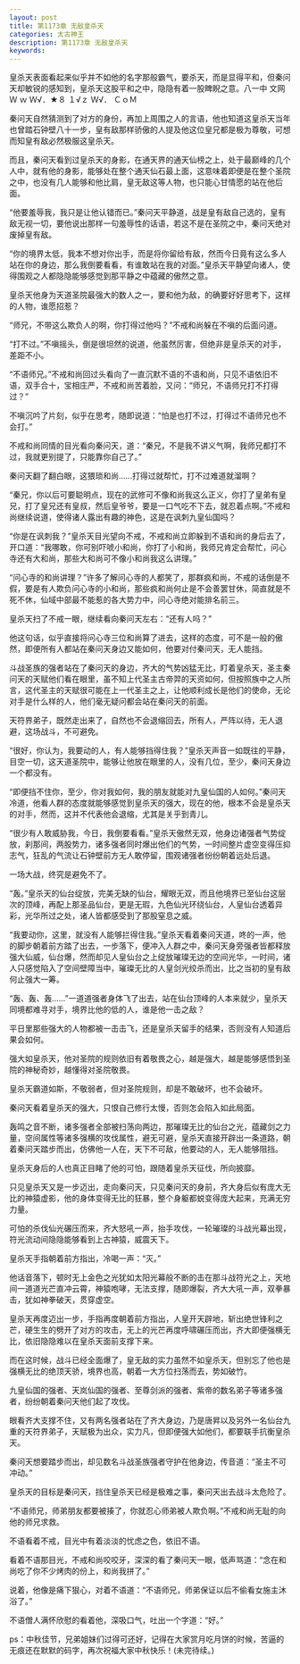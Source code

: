 ```yaml
---
layout: post
title: 第1173章 无敌皇杀天
categories: 太古神王
description: 第1173章 无敌皇杀天
keywords:
---
```


皇杀天表面看起来似乎并不如他的名字那般霸气，要杀天，而是显得平和，但秦问天却敏锐的感知到，皇杀天这股平和之中，隐隐有着一股睥睨之意。八一中  文网Ｗ ｗ Ｗ√．★８ １√ｚ Ｗ√． ＣｏＭ

秦问天自然猜测到了对方的身份，再加上周围之人的言语，他也知道这皇杀天当年也曾踏石钟壁八十一步，皇有敌那样骄傲的人提及他这位皇兄都是极为尊敬，可想而知皇有敌必然极服这皇杀天。

而且，秦问天看到过皇杀天的身影，在通天界的通天仙榜之上，处于最巅峰的几个人中，就有他的身影，能够处在整个通天仙石最上面，这意味着即便是在整个圣院之中，也没有几人能够和他比肩，皇无敌这等人物，也只能心甘情愿的站在他后面。

“他要羞辱我，我只是让他认错而已。”秦问天平静道，战是皇有敌自己选的，皇有敌无视一切，要他说出那样一句羞辱性的话语，若这不是在圣院之中，秦问天绝对废掉皇有敌。

“你的境界太低，我本不想对你出手，而是将你留给有敌，然而今日竟有这么多人站在你的身边，那么我倒要看看，有谁敢站在我的对面。”皇杀天平静望向诸人，使得围观之人都隐隐能够感觉到那平静之中蕴藏的傲然之意。

皇杀天他身为天道圣院最强大的数人之一，要和他为敌，的确要好好思考下，这样的人物，谁愿招惹？

“师兄，不带这么欺负人的啊，你打得过他吗？”不戒和尚躲在不嗔的后面问道。

“打不过。”不嗔摇头，倒是很坦然的说道，他虽然厉害，但绝非是皇杀天的对手，差距不小。

“不语师兄。”不戒和尚回过头看向了一直沉默不语的不语和尚，只见不语依旧不语，双手合十，宝相庄严，不戒和尚苦着脸，又问：“师兄，不语师兄打不打得过？”

不嗔沉吟了片刻，似乎在思考，随即说道：“怕是也打不过，打得过不语师兄也不会打。”

不戒和尚同情的目光看向秦问天，道：“秦兄，不是我不讲义气啊，我师兄都打不过，我就更别提了，只能靠你自己了。”

秦问天翻了翻白眼，这猥琐和尚……打得过就帮忙，打不过难道就溜啊？

“秦兄，你以后可要聪明点，现在的武修可不像和尚我这么正义，你打了皇弟有皇兄，打了皇兄还有皇叔，然后皇爷爷，要是一口气吃不下去，就忍着点啊。”不戒和尚继续说道，使得诸人露出有趣的神色，这是在讽刺九皇仙国吗？

“你是在讽刺我？”皇杀天目光望向不戒，不戒和尚立即躲到不语和尚的身后去了，开口道：“我哪敢，你可别吓唬小和尚，你打了小和尚，我师兄肯定会帮忙，问心寺还有大和尚，那些大和尚可不像小和尚我这么讲理。”

“问心寺的和尚讲理？”许多了解问心寺的人都笑了，那群疯和尚，不戒的话倒是不假，要是有人欺负问心寺的小和尚，那些疯和尚何止是不会善罢甘休，简直就是不死不休，仙域中部最不能惹的各大势力中，问心寺绝对能排名前三。

皇杀天扫了不戒一眼，继续看向秦问天左右：“还有人吗？”

他这句话，似乎直接将问心寺三位和尚算了进去，这样的态度，可不是一般的傲然，即便所有人都站在秦问天身边又能如何，他要对付秦问天，无人能挡。

斗战圣族的强者站在了秦问天的身边，齐大的气势凶猛无比，盯着皇杀天，圣主秦问天的天赋他们看在眼里，虽不知上代圣主古帝羿的天资如何，但按照族中之人所言，这代圣主的天赋很可能在上一代圣主之上，让他顺利成长是他们的使命，无论对手是什么样的人，他们毫无疑问都会站在秦问天的前面。

天符界弟子，既然走出来了，自然也不会退缩回去，所有人，严阵以待，无人退避，这场战斗，不可避免。

“很好，你认为，我要动的人，有人能够挡得住我？”皇杀天声音一如既往的平静，目空一切，这天道圣院中，能够让他放在眼里的人，没有几位，至少，秦问天身边一个都没有。

“即便挡不住你，至少，你对我如何，我的朋友就能对九皇仙国的人如何。”秦问天冷道，他看人群的态度就能够感觉到皇杀天的强大，现在的他，根本不会是皇杀天的对手，然而，这并不代表他会退缩，尤其是关乎到青儿。

“很少有人敢威胁我，今日，我倒要看看。”皇杀天傲然无双，他身边诸强者气势绽放，刹那间，两股势力，诸多强者同时爆出他们的气势，一时间整片虚空变得压抑志气，狂乱的气流让石钟壁前方无人敢停留，围观诸强者纷纷朝着远处后退。

一场大战，终究是避免不了。

“轰。”皇杀天的仙台绽放，完美无缺的仙台，耀眼无双，而且他境界已至仙台这层次的顶峰，再配上那圣品仙台，更是无瑕，九色仙光环绕仙台，人皇仙台透着异彩，光华所过之处，诸人皆都感受到了那股窒息之威。

“我要动你，这里，就没有人能够拦得住我。”皇杀天看着秦问天道，咚的一声，他的脚步朝着前方踏了出去，一步落下，便冲入人群之中，秦问天身旁强者皆都释放强大仙威，仙台爆，然而却见人皇仙台之上绽放璀璨无边的空间光华，一时间，诸人只感觉陷入了空间壁障当中，璀璨无比的人皇剑光绞杀而出，比之当初的皇有敌何止强大一筹。

“轰、轰、轰……”一道道强者身体飞了出去，站在仙台顶峰的人本来就少，皇杀天同境都难寻对手，境界比他的低的人，谁是他一击之敌？

平日里那些强大的人物都被一击击飞，还是皇杀天留手的结果，否则没有人知道后果会如何。

强大如皇杀天，他对圣院的规则依旧有着敬畏之心，越是强大，越是能够感悟到圣院的神秘奇妙，越懂得对圣院敬畏。

皇杀天霸道如斯，不敬弱者，但对圣院规则，却是不敢破坏，也不会破坏。

秦问天看着皇杀天的强大，只恨自己修行太慢，否则怎会陷入如此局面。

轰鸣之音不断，诸多强者全部被扫荡向两边，那璀璨无比的仙台之光，蕴藏剑之力量，空间属性等诸多强横的攻伐属性，避无可避，皇杀天直接开辟出一条道路，朝着秦问天踏步而出，仿佛他一人在，天下不可敌，他要动的人，无人能够阻挡。

皇杀天身后的人也真正目睹了他的可怕，跟随着皇杀天征伐，所向披靡。

只见皇杀天又是一步迈出，走向秦问天，只见秦问天的身前，齐大身后似有庞大无比的神猿虚影，他的身体变得无比的狂暴，整个身躯都蜕变得庞大起来，充满无穷力量。

可怕的杀伐仙光碾压而来，齐大怒吼一声，抬手攻伐，一轮璀璨的斗战光幕出现，符光流动间隐隐能够看到上古神猿，威震天下。

皇杀天手指朝着前方指出，冷喝一声：“灭。”

他话音落下，顿时无上金色之光犹如太阳光幕般不断的击在那斗战符光之上，天地间一道道光芒直冲云霄，神猿咆哮，无法支撑，随即爆裂，齐大大吼一声，双拳暴击，犹如神拳破天，贯穿虚空。

皇杀天再度迈出一步，手指再度朝着前方指出，人皇开天辟地，斩出绝世锋利之芒，硬生生的劈开了对方的攻击，无上的光芒再度呼啸碾压而出，齐大即便强横无比，依旧隐隐难以在皇杀天面前支撑下来。

而在这时候，战斗已经全面爆了，皇无敌的实力虽然不如皇杀天，但别忘了他也是强横无比的绝顶天骄，境界也高，朝着一大方位扫荡而去，势如破竹。

九皇仙国的强者、天岚仙国的强者、至尊剑派的强者、紫帝的数名弟子等诸多强者，纷纷朝着秦问天他们起了攻伐。

眼看齐大支撑不住，又有两名强者站在了齐大身边，乃是唐昇以及另外一名仙台九重的天符界弟子，天赋极为出众，实力凡，但即便强大如他们，都要联手抗衡皇杀天。

秦问天想要踏步而出，却见数名斗战圣族强者守护在他身边，传音道：“圣主不可冲动。”

皇杀天的目标是秦问天，挡住皇杀天已经是极难之事，秦问天出去战斗太危险了。

“不语师兄，师弟朋友都要被揍了，你就忍心师弟被人欺负啊。”不戒和尚无耻的向他的师兄求救。

不语看着不戒，目光中有着淡淡的忧虑之色，依旧不语。

看着不语那目光，不戒和尚咬咬牙，深深的看了秦问天一眼，低声骂道：“念在和尚吃了你不少烤肉的份上，和尚我拼了。”

说着，他像是痛下狠心，对着不语道：“不语师兄，师弟保证以后不偷看女施主沐浴了。”

不语僧人满怀欣慰的看着他，深吸口气，吐出一个字道：“好。”

ps：中秋佳节，兄弟姐妹们过得可还好，记得在大家赏月吃月饼的时候，苦逼的无痕还在默默的码字，再次祝福大家中秋快乐！(未完待续。)
